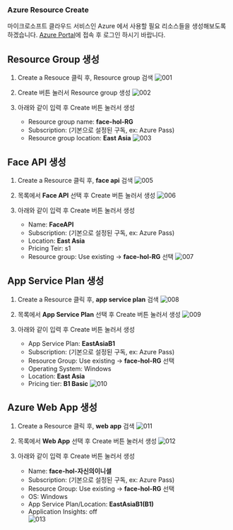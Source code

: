 ### Azure Resource Create
마이크로소프트 클라우드 서비스인 Azure 에서 사용할 필요 리소스들을 생성해보도록 하겠습니다. [Azure Portal](http://portal.azure.com)에 접속 후 로그인 하시기 바랍니다.

## Resource Group 생성
1. Create a Resouce 클릭 후, Resource group 검색
![001](./images/1_001.png)

2. Create 버튼 눌러서 Resource group 생성
![002](./images/1_002.png)

3. 아래와 같이 입력 후 Create 버튼 눌러서 생성
    * Resource group name: **face-hol-RG**
    * Subscription: (기본으로 설정된 구독, ex: Azure Pass)
    * Resource group location: **East Asia**
    ![003](./images/1_003.png)

## Face API 생성
1. Create a Resource 클릭 후, **face api** 검색
![005](./images/1_005.png)

2. 목록에서 **Face API** 선택 후 Create 버튼 눌러서 생성
![006](./images/1_006.png)

3. 아래와 같이 입력 후 Create 버튼 눌러서 생성
    * Name: **FaceAPI**
    * Subscription: (기본으로 설정된 구독, ex: Azure Pass)
    * Location: **East Asia**
    * Pricing Teir: s1
    * Resource group: Use existing -> **face-hol-RG** 선택
    ![007](./images/1_007.png)

## App Service Plan 생성
1. Create a Resource 클릭 후, **app service plan** 검색
![008](./images/1_008.png)

2. 목록에서 **App Service Plan** 선택 후 Create 버튼 눌러서 생성
![009](./images/1_009.png)

3. 아래와 같이 입력 후 Create 버튼 눌러서 생성
    * App Service Plan: **EastAsiaB1**
    * Subscription: (기본으로 설정된 구독, ex: Azure Pass)
    * Resource Group: Use existing -> **face-hol-RG** 선택
    * Operating System: Windows
    * Location: **East Asia**
    * Pricing tier: **B1 Basic**
    ![010](./images/1_010.png)

## Azure Web App 생성 
1. Create a Resource 클릭 후, **web app** 검색
![011](./images/1_011.png)

2. 목록에서 **Web App** 선택 후 Create 버튼 눌러서 생성
![012](./images/1_012.png)

3. 아래와 같이 입력 후 Create 버튼 눌러서 생성
    * Name: **face-hol-자신의이니셜**
    * Subscription: (기본으로 설정된 구독, ex: Azure Pass)
    * Resource Group: Use existing -> **face-hol-RG** 선택
    * OS: Windows
    * App Service Plan/Location: **EastAsiaB1(B1)**
    * Application Insights: off    
    ![013](./images/1_013.png)

